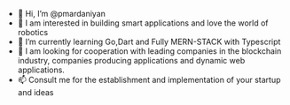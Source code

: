 - 👋 Hi, I’m @pmardaniyan
- 👀 I am interested in building smart applications and love the world of robotics
- 🌱 I’m currently learning Go,Dart and Fully MERN-STACK with Typescript
- 💞️ I am looking for cooperation with leading companies in the blockchain industry, companies producing applications and dynamic web applications.
- 📫 Consult me ​​for the establishment and implementation of your startup and ideas

<!---
pmardaniyan/pmardaniyan is a ✨ special ✨ repository because its `README.md` (this file) appears on your GitHub profile.
You can click the Preview link to take a look at your changes.
--->
